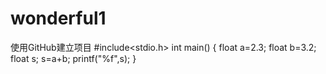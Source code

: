 # wonderful1
使用GitHub建立项目
#include<stdio.h>
int main()
{
float a=2.3;
float b=3.2;
float s;
s=a+b;
printf("%f",s);
}
